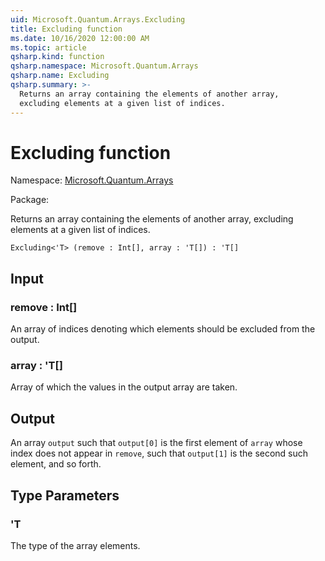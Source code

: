 ```yaml
---
uid: Microsoft.Quantum.Arrays.Excluding
title: Excluding function
ms.date: 10/16/2020 12:00:00 AM
ms.topic: article
qsharp.kind: function
qsharp.namespace: Microsoft.Quantum.Arrays
qsharp.name: Excluding
qsharp.summary: >-
  Returns an array containing the elements of another array,
  excluding elements at a given list of indices.
---
```


# Excluding function

Namespace: [Microsoft.Quantum.Arrays](xref:Microsoft.Quantum.Arrays)

Package: [](https://nuget.org/packages/)


Returns an array containing the elements of another array,excluding elements at a given list of indices.

```Q#
Excluding<'T> (remove : Int[], array : 'T[]) : 'T[]
```


## Input

### remove : Int[]

An array of indices denoting which elements should be excludedfrom the output.


### array : 'T[]

Array of which the values in the output array are taken.



## Output

An array `output` such that `output[0]` is the first elementof `array` whose index does not appear in `remove`,such that `output[1]` is the second such element, and soforth.

## Type Parameters

### 'T

The type of the array elements.

